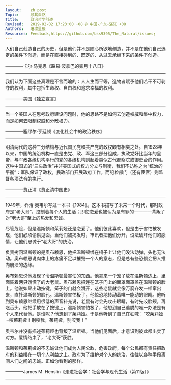 ```yaml
---
layout:    zh_post
Topic:     顺其自然
Title:     政治哲学引述
Revised:   2019-02-02 17:23:00 +08 @ 中国-广东-湛江 +08
Authors:   璀璨星辰
Resources: Feedback,https://github.com/bss9395/The_Natural/issues;
---
```


人们自己创造自己的历史，但是他们并不是随心所欲地创造，并不是在他们自己选定的条件下创造，而是在直接碰到的、既定的、从过去承继下来的条件下创造。

————卡尔·马克思《路易·波拿巴的雾月十八日》

--------------------------------------------------------------------------------

我们认为下面这些真理是不言而喻的：人人生而平等，造物者赋予他们若干不可剥夺的权利，其中包括生命权、自由权和追求幸福的权利。

————美国《独立宣言》

--------------------------------------------------------------------------------

当一个美国人在思考政府建设问题时，他的思路不是如何去创造权威和集中权力，而是如何去限制权威和分散权力。

————塞缪尔·亨廷顿《变化社会中的政治秩序》

--------------------------------------------------------------------------------

明清两代的这种三分结构与近代国民党和共产党的政权颇有相类之处。自1928年以来，中国的统治机构一直是由党、政、军这三部分组成，执政党好比当年的皇帝，与军政各级机构平行的党的各级机构则起着类似古代都察院或御史台的作用。这种中国式的“三头政治”并非美国式的权力分立与制衡，我们不妨称之为“统治的平衡”：军队保证了政权，民政部门开展政府工作，而纪检部门（还有宦官）则监督各项法令的执行。

————费正清《费正清中国史》

--------------------------------------------------------------------------------

1949年，乔治·奥韦尔写过一本书《1984》。这本书描写了未来一个时代，那时政府是“老大哥”，控制着每个人的生活；即使恋爱也被认为是有罪的————背叛了对“老大哥”至上的热爱和忠诚。

尽管危险，但是温斯顿和茱莉娅还是恋爱了。他们彼此喜欢，但是由于害怕被发现，他们必须偷偷见面。当他们被揭发时，审讯者把他们分开，设法破坏他们的感情，让他们忠诚于“老大哥”的统治。

负责拷问温斯顿的是奥布赖恩，他把温斯顿绑在椅子上让他们没法动弹，头也无法动。奥布赖恩说肉体上的疼痛不足以摧毁一个人的意志，但是总有些恐惧会把人推向崩溃的边缘。

奥布赖恩说他发现了令温斯顿最害怕的东西。他拿来一个笼子放在温斯顿边上，里面装着两只饿慌了的大老鼠。奥布赖恩把连在笼子门上的面罩面罩盖在温斯顿的脸上。他说如果出动按键，笼子的门就会滑开，这些老鼠就会像万箭齐发一样窜出来，直扑温斯顿的脸孔。温斯顿害怕极了，他惊恐地转动着唯一能动的眼睛。他听到奥布赖恩继续用很低的声音补充说，老鼠有时会先攻击眼睛，有时先咬脸颊，再吃舌头。他把手放在了按键上，温斯顿害怕极了，他想到自己逃脱的唯一办法是有个人来代替他。是谁呢？他想到了茱莉娅。于是他听到了自己在狂喊：“咬茱莉娅···咬茱莉娅！别咬我，茱莉娅，别咬我！”

奥韦尔并没有描述茱莉娅也背叛了温斯顿。当他们见面后，才意识到彼此都出卖了对方。爱情结束了，“老大哥”获胜。

温斯顿和茱莉娅的不忠诚让他们成为人民公敌，危害政府，每个公民都有责任把政府的利益摆在一切个人利益之上。政府为了维护对个人的统治，往往以各种手段离间人们之间的忠诚。正如你看到的那样。

————James M. Henslin《走进社会学：社会学与现代生活（第11版）》

--------------------------------------------------------------------------------
